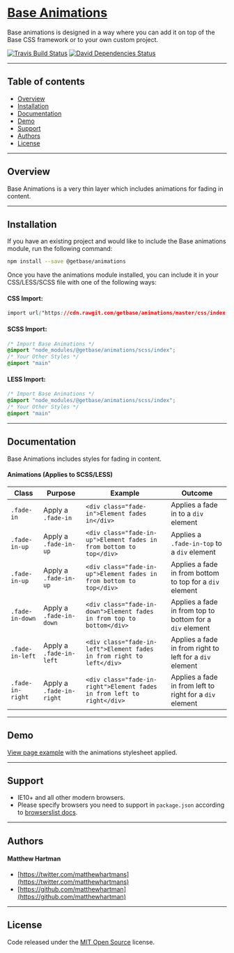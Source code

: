 # [Base Animations](http://getbase.org)

Base animations is designed in a way where you can add it on top of the Base CSS framework or to your own custom project.

[![Travis Build Status][travis-img]][travis] [![David Dependencies Status][david-img]][david]

[travis-img]:   https://img.shields.io/travis/getbase/animations.svg?branch=master
[david-img]:    https://img.shields.io/david/dev/getbase/animations.svg?branch=master&label=dependencies
[travis]:       https://travis-ci.org/getbase/animations
[david]:        https://david-dm.org/getbase/animations?type=dev

* * *

## Table of contents

* [Overview](#overview)
* [Installation](#installation)
* [Documentation](#documentation)
* [Demo](#demo)
* [Support](#support)
* [Authors](#authors)
* [License](#license)

* * *

## Overview

Base Animations is a very thin layer which includes animations for fading in content.

* * *

## Installation

If you have an existing project and would like to include the Base animations module, run the following command:

```bash
npm install --save @getbase/animations
```

Once you have the animations module installed, you can include it in your CSS/LESS/SCSS file with one of the following ways:

#### CSS Import:
  ```css
  import url("https://cdn.rawgit.com/getbase/animations/master/css/index.css");
  ```

#### SCSS Import:

  ```scss
  /* Import Base Animations */
  @import "node_modules/@getbase/animations/scss/index";
  /* Your Other Styles */
  @import "main"
  ```


#### LESS Import:

  ```css
  /* Import Base Animations */
  @import "node_modules/@getbase/animations/scss/index";
  /* Your Other Styles */
  @import "main"
  ```

* * *

## Documentation

Base Animations includes styles for fading in content.

#### Animations (Applies to SCSS/LESS)

| Class | Purpose | Example | Outcome |
| ------------ | ------- | ------- | ------- |
| `.fade-in` | Apply a `.fade-in` | `<div class="fade-in">Element fades in</div>` | Applies a fade in to a `div` element |
| `.fade-in-up` | Apply a `.fade-in-up` | `<div class="fade-in-up">Element fades in from bottom to top</div>` | Applies a `.fade-in-top` to a `div` element |
| `.fade-in-up` | Apply a `.fade-in-up` | `<div class="fade-in-up">Element fades in from bottom to top</div>` | Applies a fade in from bottom to top for a `div` element |
| `.fade-in-down` | Apply a `.fade-in-down` | `<div class="fade-in-down">Element fades in from top to bottom</div>` | Applies a fade in from top to bottom for a `div` element |
| `.fade-in-left` | Apply a `.fade-in-left` | `<div class="fade-in-left">Element fades in from right to left</div>` | Applies a fade in from right to left for a `div` element |
| `.fade-in-right` | Apply a `.fade-in-right` | `<div class="fade-in-right">Element fades in from left to right</div>` | Applies a fade in from left to right for a `div` element |


* * *

## Demo

[View page example](https://cdn.rawgit.com/getbase/animations/master/index.html) with the animations stylesheet applied.

* * *

## Support

* IE10+ and all other modern browsers.
* Please specify browsers you need to support in `package.json` according to [browserslist docs](https://github.com/ai/browserslist#queries).

* * *

## Authors

#### Matthew Hartman

* [https://twitter.com/matthewhartmans](https://twitter.com/matthewhartmans)
* [https://github.com/matthewhartman](https://github.com/matthewhartman)

* * *

## License

Code released under the [MIT Open Source](https://opensource.org/licenses/MIT) license.